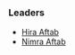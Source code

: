 ### Leaders

* [Hira Aftab](mailto:hira.aftab@owasp.org)
* [Nimra Aftab](mailto:nimra.aftab@owasp.org)
